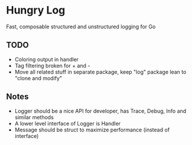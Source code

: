 # Hungry Log

Fast, composable structured and unstructured logging for Go

## TODO

- Coloring output in handler
- Tag filtering broken for + and -
- Move all related stuff in separate package, keep "log" package lean to "clone and modify"

## Notes

- Logger should be a nice API for developer, has Trace, Debug, Info and similar methods
- A lower level interface of Logger is Handler
- Message should be struct to maximize performance (instead of interface)
